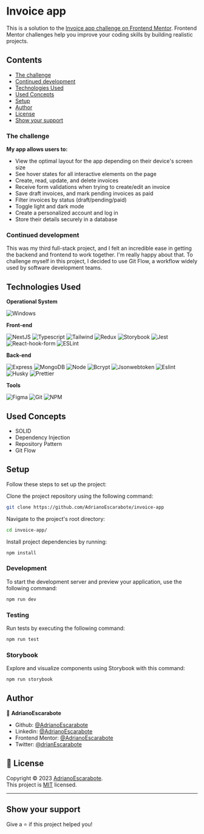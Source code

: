 # Invoice app

This is a solution to the [Invoice app challenge on Frontend Mentor](https://www.frontendmentor.io/challenges/invoice-app-i7KaLTQjl). Frontend Mentor challenges help you improve your coding skills by building realistic projects.

## Contents

- [The challenge](#the-challenge)
- [Continued development](#continued-development)
- [Technologies Used](#technologies-used)
- [Used Concepts](#used-concepts)
- [Setup](#setup)
- [Author](#author)
- [License](#📝-license)
- [Show your support](#show-your-support)

### The challenge

**My app allows users to:**

- View the optimal layout for the app depending on their device's screen size
- See hover states for all interactive elements on the page
- Create, read, update, and delete invoices
- Receive form validations when trying to create/edit an invoice
- Save draft invoices, and mark pending invoices as paid
- Filter invoices by status (draft/pending/paid)
- Toggle light and dark mode
- Create a personalized account and log in
- Store their details securely in a database

### Continued development

This was my third full-stack project, and I felt an incredible ease in getting the backend and frontend to work together. I'm really happy about that. To challenge myself in this project, I decided to use Git Flow, a workflow widely used by software development teams.

## Technologies Used

**Operational System**

![Windows](https://img.shields.io/badge/Windows-017AD7?style=for-the-badge&logo=windows&logoColor=white)

**Front-end**

![NextJS](https://img.shields.io/badge/Next.js-000000?style=for-the-badge&logo=next.js&logoColor=white)
![Typescript](https://img.shields.io/badge/TypeScript-007ACC?style=for-the-badge&logo=typescript&logoColor=white)
![Tailwind](https://img.shields.io/badge/Tailwind_CSS-38B2AC?style=for-the-badge&logo=tailwind-css&logoColor=white)
![Redux](https://img.shields.io/badge/Redux-593D88?style=for-the-badge&logo=redux&logoColor=white)
![Storybook](https://img.shields.io/badge/Storybook-FF4785?style=for-the-badge&logo=storybook&logoColor=white)
![Jest](https://img.shields.io/badge/Jest-C21325?style=for-the-badge&logo=jest&logoColor=white)
![React-hook-form](https://img.shields.io/badge/React%20Hook%20Form-61DAFB?style=for-the-badge&logo=react&logoColor=white)
![ESLint](https://img.shields.io/badge/ESLint-4B3263?style=for-the-badge&logo=eslint&logoColor=white)

**Back-end**

![Express](https://img.shields.io/badge/Express-000000?style=for-the-badge&logo=express&logoColor=white)
![MongoDB](https://img.shields.io/badge/MongoDB-4EA94B?style=for-the-badge&logo=mongodb&logoColor=white)
![Node](https://img.shields.io/badge/Node.js-43853D?style=for-the-badge&logo=node.js&logoColor=white)
![Bcrypt](https://img.shields.io/badge/Bcrypt-2A628F?style=for-the-badge&logo=bcrypt&logoColor=white)
![Jsonwebtoken](https://img.shields.io/badge/Jsonwebtoken-000000?style=for-the-badge&logo=json-web-tokens&logoColor=white)
![Eslint](https://img.shields.io/badge/ESLint-4B32C3?style=for-the-badge&logo=eslint&logoColor=white)
![Husky](https://img.shields.io/badge/Husky-4D83FF?style=for-the-badge&logo=husky&logoColor=white)
![Prettier](https://img.shields.io/badge/Prettier-F7B93E?style=for-the-badge&logo=prettier&logoColor=white)

**Tools**

![Figma](https://img.shields.io/badge/figma-%23F24E1E.svg?style=for-the-badge&logo=figma&logoColor=white)
![Git](https://img.shields.io/badge/Git-F05032?style=for-the-badge&logo=git&logoColor=white)
![NPM](https://img.shields.io/badge/NPM-%23CB3837.svg?style=for-the-badge&logo=npm&logoColor=white)

## Used Concepts

- SOLID
- Dependency Injection
- Repository Pattern
- Git Flow

## Setup

Follow these steps to set up the project:

Clone the project repository using the following command:

```sh
git clone https://github.com/AdrianoEscarabote/invoice-app
```

Navigate to the project's root directory:

```sh
cd invoice-app/
```

Install project dependencies by running:

```sh
npm install
```

### Development

To start the development server and preview your application, use the following command:

```sh
npm run dev
```

### Testing

Run tests by executing the following command:

```sh
npm run test
```

### Storybook

Explore and visualize components using Storybook with this command:

```sh
npm run storybook
```

## Author

👤 **AdrianoEscarabote**

- Github: [@AdrianoEscarabote](https://github.com/AdrianoEscarabote)
- Linkedin: [@AdrianoEscarabote](https://www.linkedin.com/in/AdrianoEscarabote/)
- Frontend Mentor: [@AdrianoEscarabote](https://www.frontendmentor.io/profile/AdrianoEscarabote)
- Twitter: [@drianEscarabote](https://twitter.com/drianEscarabote)

## 📝 License

Copyright © 2023 [AdrianoEscarabote](https://github.com/AdrianoEscarabote).<br />
This project is [MIT](https://github.com/AdrianoEscarabote/Invoice-app/blob/main/LICENSE) licensed.

---

## Show your support

Give a ⭐️ if this project helped you!
